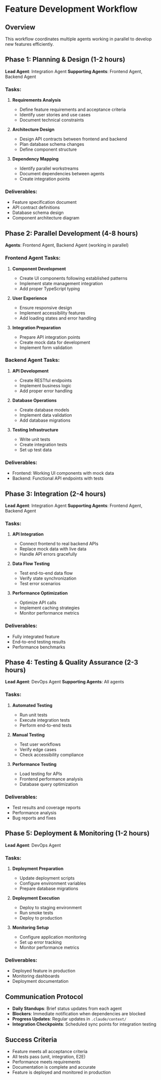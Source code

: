# Feature Development Workflow

## Overview
This workflow coordinates multiple agents working in parallel to develop new features efficiently.

## Phase 1: Planning & Design (1-2 hours)
**Lead Agent**: Integration Agent
**Supporting Agents**: Frontend Agent, Backend Agent

### Tasks:
1. **Requirements Analysis**
   - Define feature requirements and acceptance criteria
   - Identify user stories and use cases
   - Document technical constraints

2. **Architecture Design**
   - Design API contracts between frontend and backend
   - Plan database schema changes
   - Define component structure

3. **Dependency Mapping**
   - Identify parallel workstreams
   - Document dependencies between agents
   - Create integration points

### Deliverables:
- Feature specification document
- API contract definitions
- Database schema design
- Component architecture diagram

## Phase 2: Parallel Development (4-8 hours)
**Agents**: Frontend Agent, Backend Agent (working in parallel)

### Frontend Agent Tasks:
1. **Component Development**
   - Create UI components following established patterns
   - Implement state management integration
   - Add proper TypeScript typing

2. **User Experience**
   - Ensure responsive design
   - Implement accessibility features
   - Add loading states and error handling

3. **Integration Preparation**
   - Prepare API integration points
   - Create mock data for development
   - Implement form validation

### Backend Agent Tasks:
1. **API Development**
   - Create RESTful endpoints
   - Implement business logic
   - Add proper error handling

2. **Database Operations**
   - Create database models
   - Implement data validation
   - Add database migrations

3. **Testing Infrastructure**
   - Write unit tests
   - Create integration tests
   - Set up test data

### Deliverables:
- Frontend: Working UI components with mock data
- Backend: Functional API endpoints with tests

## Phase 3: Integration (2-4 hours)
**Lead Agent**: Integration Agent
**Supporting Agents**: Frontend Agent, Backend Agent

### Tasks:
1. **API Integration**
   - Connect frontend to real backend APIs
   - Replace mock data with live data
   - Handle API errors gracefully

2. **Data Flow Testing**
   - Test end-to-end data flow
   - Verify state synchronization
   - Test error scenarios

3. **Performance Optimization**
   - Optimize API calls
   - Implement caching strategies
   - Monitor performance metrics

### Deliverables:
- Fully integrated feature
- End-to-end testing results
- Performance benchmarks

## Phase 4: Testing & Quality Assurance (2-3 hours)
**Lead Agent**: DevOps Agent
**Supporting Agents**: All agents

### Tasks:
1. **Automated Testing**
   - Run unit tests
   - Execute integration tests
   - Perform end-to-end tests

2. **Manual Testing**
   - Test user workflows
   - Verify edge cases
   - Check accessibility compliance

3. **Performance Testing**
   - Load testing for APIs
   - Frontend performance analysis
   - Database query optimization

### Deliverables:
- Test results and coverage reports
- Performance analysis
- Bug reports and fixes

## Phase 5: Deployment & Monitoring (1-2 hours)
**Lead Agent**: DevOps Agent

### Tasks:
1. **Deployment Preparation**
   - Update deployment scripts
   - Configure environment variables
   - Prepare database migrations

2. **Deployment Execution**
   - Deploy to staging environment
   - Run smoke tests
   - Deploy to production

3. **Monitoring Setup**
   - Configure application monitoring
   - Set up error tracking
   - Monitor performance metrics

### Deliverables:
- Deployed feature in production
- Monitoring dashboards
- Deployment documentation

## Communication Protocol
- **Daily Standups**: Brief status updates from each agent
- **Blockers**: Immediate notification when dependencies are blocked
- **Progress Updates**: Regular updates in `.claude/context/`
- **Integration Checkpoints**: Scheduled sync points for integration testing

## Success Criteria
- Feature meets all acceptance criteria
- All tests pass (unit, integration, E2E)
- Performance meets requirements
- Documentation is complete and accurate
- Feature is deployed and monitored in production
